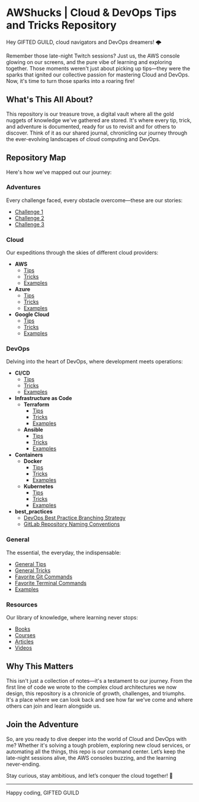 # AWShucks | Cloud & DevOps Tips and Tricks Repository

Hey GIFTED GUILD, cloud navigators and DevOps dreamers! 🌩️

Remember those late-night Twitch sessions? Just us, the AWS console glowing on our screens, and the pure vibe of learning and exploring together. Those moments weren't just about picking up tips—they were the sparks that ignited our collective passion for mastering Cloud and DevOps. Now, it's time to turn those sparks into a roaring fire!

## What's This All About?

This repository is our treasure trove, a digital vault where all the gold nuggets of knowledge we've gathered are stored. It's where every tip, trick, and adventure is documented, ready for us to revisit and for others to discover. Think of it as our shared journal, chronicling our journey through the ever-evolving landscapes of cloud computing and DevOps.

## Repository Map

Here's how we've mapped out our journey:

### Adventures

Every challenge faced, every obstacle overcome—these are our stories:

- [Challenge 1](adventures/challenge1.md)
- [Challenge 2](adventures/challenge2.md)
- [Challenge 3](adventures/challenge3.md)

### Cloud

Our expeditions through the skies of different cloud providers:

- **AWS**
  - [Tips](cloud/AWS/tips.md)
  - [Tricks](cloud/AWS/tricks.md)
  - [Examples](cloud/AWS/examples)
- **Azure**
  - [Tips](cloud/Azure/tips.md)
  - [Tricks](cloud/Azure/tricks.md)
  - [Examples](cloud/Azure/examples)
- **Google Cloud**
  - [Tips](cloud/GoogleCloud/tips.md)
  - [Tricks](cloud/GoogleCloud/tricks.md)
  - [Examples](cloud/GoogleCloud/examples)

### DevOps

Delving into the heart of DevOps, where development meets operations:

- **CI/CD**
  - [Tips](devops/CI_CD/tips.md)
  - [Tricks](devops/CI_CD/tricks.md)
  - [Examples](devops/CI_CD/examples)
- **Infrastructure as Code**
  - **Terraform**
    - [Tips](devops/InfrastructureAsCode/Terraform/tips.md)
    - [Tricks](devops/InfrastructureAsCode/Terraform/tricks.md)
    - [Examples](devops/InfrastructureAsCode/Terraform/examples)
  - **Ansible**
    - [Tips](devops/InfrastructureAsCode/Ansible/tips.md)
    - [Tricks](devops/InfrastructureAsCode/Ansible/tricks.md)
    - [Examples](devops/InfrastructureAsCode/Ansible/examples)
- **Containers**
  - **Docker**
    - [Tips](devops/Containers/Docker/tips.md)
    - [Tricks](devops/Containers/Docker/tricks.md)
    - [Examples](devops/Containers/Docker/examples)
  - **Kubernetes**
    - [Tips](devops/Containers/Kubernetes/tips.md)
    - [Tricks](devops/Containers/Kubernetes/tricks.md)
    - [Examples](devops/Containers/Kubernetes/examples)
- **best_practices**
  - [DevOps Best Practice Branching Strategy](devops/best_practices/devops_best_practice_branching_strategy.md)
  - [GitLab Repository Naming Conventions](devops/best_practices/gitlab_naming_convention_alts.md)

### General

The essential, the everyday, the indispensable:

- [General Tips](general/tips.md)
- [General Tricks](general/tricks.md)
- [Favorite Git Commands](general/git_commands.md)
- [Favorite Terminal Commands](general/terminal_commands.md)
- [Examples](general/examples)

### Resources

Our library of knowledge, where learning never stops:

- [Books](resources/books.md)
- [Courses](resources/courses.md)
- [Articles](resources/articles.md)
- [Videos](resources/videos.md)

## Why This Matters

This isn't just a collection of notes—it's a testament to our journey. From the first line of code we wrote to the complex cloud architectures we now design, this repository is a chronicle of growth, challenges, and triumphs. It's a place where we can look back and see how far we've come and where others can join and learn alongside us.

## Join the Adventure

So, are you ready to dive deeper into the world of Cloud and DevOps with me? Whether it's solving a tough problem, exploring new cloud services, or automating all the things, this repo is our command center. Let’s keep the late-night sessions alive, the AWS consoles buzzing, and the learning never-ending.

Stay curious, stay ambitious, and let’s conquer the cloud together! 🚀

---

Happy coding,
GIFTED GUILD

